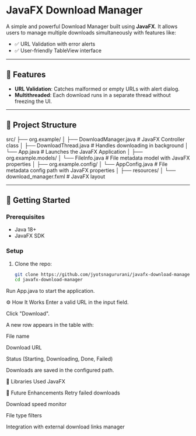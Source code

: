 # JavaFX Download Manager

A simple and powerful Download Manager built using **JavaFX**. It allows users to manage multiple downloads simultaneously with features like:

- ✅ URL Validation with error alerts  
- ✅ User-friendly TableView interface

---

## 📸 Features

- **URL Validation**: Catches malformed or empty URLs with alert dialog.
- **Multithreaded**: Each download runs in a separate thread without freezing the UI.

---

## 📁 Project Structure

src/
├── org.example/
│ ├── DownloadManager.java # JavaFX Controller class
│ ├── DownloadThread.java # Handles downloading in background
│ └── App.java # Launches the JavaFX Application
│
├── org.example.models/
│ └── FileInfo.java # File metadata model with JavaFX properties
│
├── org.example.config/
│ └── AppConfig.java # File metadata config path with JavaFX properties
│
├── resources/
│ └── download_manager.fxml # JavaFX layout

---

## 🚀 Getting Started

### Prerequisites

- Java 18+
- JavaFX SDK

### Setup

1. Clone the repo:
   ```bash
   git clone https://github.com/jyotsnagururani/javafx-download-manager.git
   cd javafx-download-manager

Run App.java to start the application.

⚙️ How It Works
Enter a valid URL in the input field.

Click "Download".

A new row appears in the table with:

File name

Download URL

Status (Starting, Downloading, Done, Failed)

Downloads are saved in the configured path.

🧩 Libraries Used
JavaFX


📌 Future Enhancements
Retry failed downloads

Download speed monitor

File type filters

Integration with external download links manager
